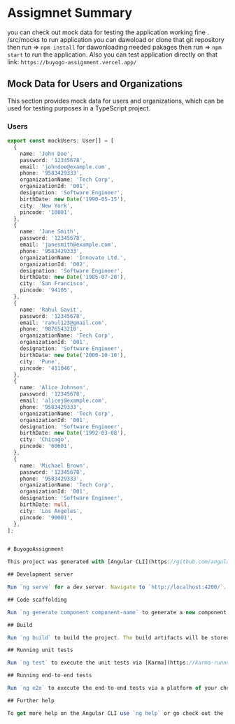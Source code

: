 # Assigmnet Summary
you can check out mock data for testing the application working fine . /src/mocks
to run application you can dawoload or clone that git repository
then run => `npm install` for dawonloading needed pakages
then run => `npm start` to run the application. Also you can test application directly on that link: `https://buyogo-assignment.vercel.app/`

## Mock Data for Users and Organizations

This section provides mock data for users and organizations, which can be used for testing purposes in a TypeScript project.

### Users

```typescript
export const mockUsers: User[] = [
  {
    name: 'John Doe',
    password: '12345678',
    email: 'johndoe@example.com',
    phone: '9583429333',
    organizationName: 'Tech Corp',
    organizationId: '001',
    designation: 'Software Engineer',
    birthDate: new Date('1990-05-15'),
    city: 'New York',
    pincode: '10001',
  },
  {
    name: 'Jane Smith',
    password: '12345678',
    email: 'janesmith@example.com',
    phone: '9583429333',
    organizationName: 'Innovate Ltd.',
    organizationId: '002',
    designation: 'Software Engineer',
    birthDate: new Date('1985-07-20'),
    city: 'San Francisco',
    pincode: '94105',
  },
  {
    name: 'Rahul Gavit',
    password: '12345678',
    email: 'rahul123@gmail.com',
    phone: '9876543210',
    organizationName: 'Tech Corp',
    organizationId: '001',
    designation: 'Software Engineer',
    birthDate: new Date('2000-10-10'),
    city: 'Pune',
    pincode: '411046',
  },
  {
    name: 'Alice Johnson',
    password: '12345678',
    email: 'alicej@example.com',
    phone: '9583429333',
    organizationName: 'Tech Corp',
    organizationId: '001',
    designation: 'Software Engineer',
    birthDate: new Date('1992-03-08'),
    city: 'Chicago',
    pincode: '60601',
  },
  {
    name: 'Michael Brown',
    password: '12345678',
    phone: '9583429333',
    organizationName: 'Tech Corp',
    organizationId: '001',
    designation: 'Software Engineer',
    birthDate: null,
    city: 'Los Angeles',
    pincode: '90001',
  },
];


# BuyogoAssignment

This project was generated with [Angular CLI](https://github.com/angular/angular-cli) version 18.1.4.

## Development server

Run `ng serve` for a dev server. Navigate to `http://localhost:4200/`. The application will automatically reload if you change any of the source files.

## Code scaffolding

Run `ng generate component component-name` to generate a new component. You can also use `ng generate directive|pipe|service|class|guard|interface|enum|module`.

## Build

Run `ng build` to build the project. The build artifacts will be stored in the `dist/` directory.

## Running unit tests

Run `ng test` to execute the unit tests via [Karma](https://karma-runner.github.io).

## Running end-to-end tests

Run `ng e2e` to execute the end-to-end tests via a platform of your choice. To use this command, you need to first add a package that implements end-to-end testing capabilities.

## Further help

To get more help on the Angular CLI use `ng help` or go check out the [Angular CLI Overview and Command Reference](https://angular.dev/tools/cli) page.
